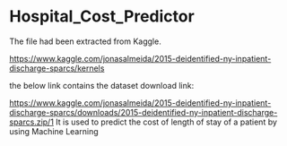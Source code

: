 # Hospital_Cost_Predictor
The file had been extracted from Kaggle.

https://www.kaggle.com/jonasalmeida/2015-deidentified-ny-inpatient-discharge-sparcs/kernels

the below link contains the dataset download link:

https://www.kaggle.com/jonasalmeida/2015-deidentified-ny-inpatient-discharge-sparcs/downloads/2015-deidentified-ny-inpatient-discharge-sparcs.zip/1
It is used to predict the cost of length of stay of a patient by using Machine Learning
